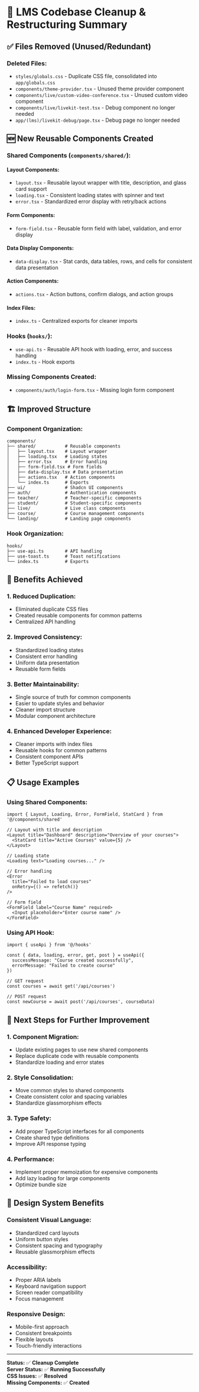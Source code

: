 # 🧹 LMS Codebase Cleanup & Restructuring Summary

## ✅ **Files Removed (Unused/Redundant)**

### **Deleted Files:**
- `styles/globals.css` - Duplicate CSS file, consolidated into `app/globals.css`
- `components/theme-provider.tsx` - Unused theme provider component
- `components/live/custom-video-conference.tsx` - Unused custom video component
- `components/live/livekit-test.tsx` - Debug component no longer needed
- `app/(lms)/livekit-debug/page.tsx` - Debug page no longer needed

## 🆕 **New Reusable Components Created**

### **Shared Components (`components/shared/`):**

#### **Layout Components:**
- `layout.tsx` - Reusable layout wrapper with title, description, and glass card support
- `loading.tsx` - Consistent loading states with spinner and text
- `error.tsx` - Standardized error display with retry/back actions

#### **Form Components:**
- `form-field.tsx` - Reusable form field with label, validation, and error display

#### **Data Display Components:**
- `data-display.tsx` - Stat cards, data tables, rows, and cells for consistent data presentation

#### **Action Components:**
- `actions.tsx` - Action buttons, confirm dialogs, and action groups

#### **Index Files:**
- `index.ts` - Centralized exports for cleaner imports

### **Hooks (`hooks/`):**
- `use-api.ts` - Reusable API hook with loading, error, and success handling
- `index.ts` - Hook exports

### **Missing Components Created:**
- `components/auth/login-form.tsx` - Missing login form component

## 🏗️ **Improved Structure**

### **Component Organization:**
```
components/
├── shared/           # Reusable components
│   ├── layout.tsx    # Layout wrapper
│   ├── loading.tsx   # Loading states
│   ├── error.tsx     # Error handling
│   ├── form-field.tsx # Form fields
│   ├── data-display.tsx # Data presentation
│   ├── actions.tsx   # Action components
│   └── index.ts      # Exports
├── ui/               # Shadcn UI components
├── auth/             # Authentication components
├── teacher/          # Teacher-specific components
├── student/          # Student-specific components
├── live/             # Live class components
├── course/           # Course management components
└── landing/          # Landing page components
```

### **Hook Organization:**
```
hooks/
├── use-api.ts        # API handling
├── use-toast.ts      # Toast notifications
└── index.ts          # Exports
```

## 🎯 **Benefits Achieved**

### **1. Reduced Duplication:**
- Eliminated duplicate CSS files
- Created reusable components for common patterns
- Centralized API handling

### **2. Improved Consistency:**
- Standardized loading states
- Consistent error handling
- Uniform data presentation
- Reusable form fields

### **3. Better Maintainability:**
- Single source of truth for common components
- Easier to update styles and behavior
- Cleaner import structure
- Modular component architecture

### **4. Enhanced Developer Experience:**
- Cleaner imports with index files
- Reusable hooks for common patterns
- Consistent component APIs
- Better TypeScript support

## 📋 **Usage Examples**

### **Using Shared Components:**
```tsx
import { Layout, Loading, Error, FormField, StatCard } from '@/components/shared'

// Layout with title and description
<Layout title="Dashboard" description="Overview of your courses">
  <StatCard title="Active Courses" value={5} />
</Layout>

// Loading state
<Loading text="Loading courses..." />

// Error handling
<Error 
  title="Failed to load courses" 
  onRetry={() => refetch()} 
/>

// Form field
<FormField label="Course Name" required>
  <Input placeholder="Enter course name" />
</FormField>
```

### **Using API Hook:**
```tsx
import { useApi } from '@/hooks'

const { data, loading, error, get, post } = useApi({
  successMessage: "Course created successfully",
  errorMessage: "Failed to create course"
})

// GET request
const courses = await get('/api/courses')

// POST request
const newCourse = await post('/api/courses', courseData)
```

## 🔄 **Next Steps for Further Improvement**

### **1. Component Migration:**
- Update existing pages to use new shared components
- Replace duplicate code with reusable components
- Standardize loading and error states

### **2. Style Consolidation:**
- Move common styles to shared components
- Create consistent color and spacing variables
- Standardize glassmorphism effects

### **3. Type Safety:**
- Add proper TypeScript interfaces for all components
- Create shared type definitions
- Improve API response typing

### **4. Performance:**
- Implement proper memoization for expensive components
- Add lazy loading for large components
- Optimize bundle size

## 🎨 **Design System Benefits**

### **Consistent Visual Language:**
- Standardized card layouts
- Uniform button styles
- Consistent spacing and typography
- Reusable glassmorphism effects

### **Accessibility:**
- Proper ARIA labels
- Keyboard navigation support
- Screen reader compatibility
- Focus management

### **Responsive Design:**
- Mobile-first approach
- Consistent breakpoints
- Flexible layouts
- Touch-friendly interactions

---

**Status:** ✅ **Cleanup Complete**  
**Server Status:** ✅ **Running Successfully**  
**CSS Issues:** ✅ **Resolved**  
**Missing Components:** ✅ **Created**
